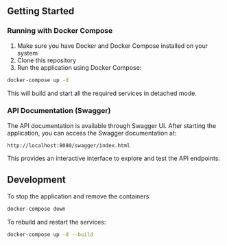 ## Getting Started

### Running with Docker Compose

1. Make sure you have Docker and Docker Compose installed on your system
2. Clone this repository
3. Run the application using Docker Compose:

```bash
docker-compose up -d
```

This will build and start all the required services in detached mode.

### API Documentation (Swagger)

The API documentation is available through Swagger UI. After starting the application, you can access the Swagger documentation at:

```
http://localhost:8080/swagger/index.html
```

This provides an interactive interface to explore and test the API endpoints.

## Development

To stop the application and remove the containers:

```bash
docker-compose down
```

To rebuild and restart the services:

```bash
docker-compose up -d --build
```
